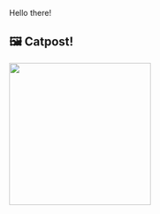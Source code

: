 Hello there!



## 🖼️ Catpost!

<sub>
    <img src="https://cdn2.thecatapi.com/images/cvh.jpg" height="256">
</sub>

